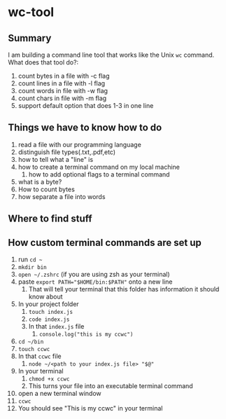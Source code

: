 # wc-tool

## Summary

I am building a command line tool that works like the Unix `wc` command. What does that tool do?:

1. count bytes in a file with -c flag
2. count lines in a file with -l flag
3. count words in file with -w flag
4. count chars in file with -m flag
5. support default option that does 1-3 in one line

## Things we have to know how to do

1. read a file with our programming language
2. distinguish file types(.txt,.pdf,etc)
3. how to tell what a "line" is
4. how to create a terminal command on my local machine
   1. how to add optional flags to a terminal command
5. what is a byte?
6. How to count bytes
7. how separate a file into words

## Where to find stuff

## How custom terminal commands are set up

1. run `cd ~`
2. `mkdir bin`
3. `open ~/.zshrc` (if you are using zsh as your terminal)
4. paste `export PATH="$HOME/bin:$PATH"` onto a new line
   1. That will tell your terminal that this folder has information it should know about
5. In your project folder
   1. `touch index.js`
   2. `code index.js`
   3. In that `index.js` file
      1. `console.log("this is my ccwc")`
6. `cd ~/bin`
7. `touch ccwc`
8. In that `ccwc` file
   1. `node ~/<path to your index.js file> "$@"`
9. In your terminal
   1. `chmod +x ccwc`
   2. This turns your file into an executable terminal command
10. open a new terminal window
11. `ccwc`
12. You should see "This is my ccwc" in your terminal
